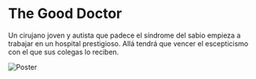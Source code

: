 # The Good Doctor

Un cirujano joven y autista que padece el síndrome del sabio empieza a trabajar en un hospital prestigioso. Allá tendrá que vencer el escepticismo con el que sus colegas lo reciben.

![Poster](https://static.wikia.nocookie.net/doblaje/images/9/98/Good_doctor_ver3.jpg/revision/latest?cb=20210430171115&path-prefix=es)
